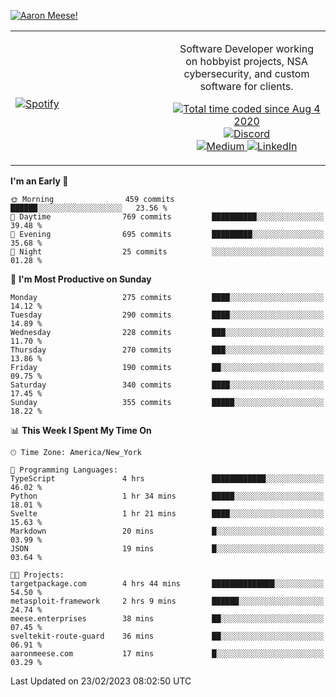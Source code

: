 [![Aaron Meese!](https://user-images.githubusercontent.com/17814535/88975338-a2aabf00-d27f-11ea-963f-8a19608716b4.png)](https://github.com/ajmeese7/readme-ascii "README ASCII")

<!-- Modified from project here: https://github.com/novatorem/novatorem -->
<table width="100%">
  <tr>
  <td width="50%">

&nbsp; <br> [![Spotify](https://ajmeese7.vercel.app/api/spotify)](https://open.spotify.com/user/ajmeese)

  </td>
  <td width="50%">
    <p align="center">
    Software Developer working on hobbyist projects, NSA cybersecurity, and custom software for clients.
    </p>
    <p align="center">
      <a href="https://wakatime.com/@f726891d-3b02-46cd-9b60-e8c59f9e2b14">
        <img src="https://wakatime.com/badge/user/f726891d-3b02-46cd-9b60-e8c59f9e2b14.svg" alt="Total time coded since Aug 4 2020" title="WakaTime" />
      </a>
      <a href="http://link.aaronmeese.com/discord">
        <img src="https://img.shields.io/badge/discord-ajmeese7%234835-369?style=flat-square&logo=discord&logoColor=white&color=purple" alt="Discord" title="Discord">
      </a>
      <br />
      <a href="https://link.aaronmeese.com/medium">
        <img src="https://img.shields.io/badge/medium-ajmeese7-1DB954?style=flat-square&logo=medium&logoColor=white" alt="Medium" title="Medium">
      </a>
      <a href="https://link.aaronmeese.com/linkedin">
        <img src="https://img.shields.io/badge/linkedIn-aaronmeese-1DB954?style=flat-square&logo=linkedin&logoColor=white&color=blue" alt="LinkedIn" title="LinkedIn">
      </a>
    </p>
  </td>

</table>

[//]: <> (The `&nbsp;` is to have Aphelion take up more space)

<!--START_SECTION:waka-->
**I'm an Early 🐤** 

```text
🌞 Morning                459 commits         ██████░░░░░░░░░░░░░░░░░░░   23.56 % 
🌆 Daytime                769 commits         ██████████░░░░░░░░░░░░░░░   39.48 % 
🌃 Evening                695 commits         █████████░░░░░░░░░░░░░░░░   35.68 % 
🌙 Night                  25 commits          ░░░░░░░░░░░░░░░░░░░░░░░░░   01.28 % 
```
📅 **I'm Most Productive on Sunday** 

```text
Monday                   275 commits         ████░░░░░░░░░░░░░░░░░░░░░   14.12 % 
Tuesday                  290 commits         ████░░░░░░░░░░░░░░░░░░░░░   14.89 % 
Wednesday                228 commits         ███░░░░░░░░░░░░░░░░░░░░░░   11.70 % 
Thursday                 270 commits         ███░░░░░░░░░░░░░░░░░░░░░░   13.86 % 
Friday                   190 commits         ██░░░░░░░░░░░░░░░░░░░░░░░   09.75 % 
Saturday                 340 commits         ████░░░░░░░░░░░░░░░░░░░░░   17.45 % 
Sunday                   355 commits         █████░░░░░░░░░░░░░░░░░░░░   18.22 % 
```


📊 **This Week I Spent My Time On** 

```text
🕑︎ Time Zone: America/New_York

💬 Programming Languages: 
TypeScript               4 hrs               ████████████░░░░░░░░░░░░░   46.02 % 
Python                   1 hr 34 mins        █████░░░░░░░░░░░░░░░░░░░░   18.01 % 
Svelte                   1 hr 21 mins        ████░░░░░░░░░░░░░░░░░░░░░   15.63 % 
Markdown                 20 mins             █░░░░░░░░░░░░░░░░░░░░░░░░   03.99 % 
JSON                     19 mins             █░░░░░░░░░░░░░░░░░░░░░░░░   03.64 % 

🐱‍💻 Projects: 
targetpackage.com        4 hrs 44 mins       ██████████████░░░░░░░░░░░   54.50 % 
metasploit-framework     2 hrs 9 mins        ██████░░░░░░░░░░░░░░░░░░░   24.74 % 
meese.enterprises        38 mins             ██░░░░░░░░░░░░░░░░░░░░░░░   07.45 % 
sveltekit-route-guard    36 mins             ██░░░░░░░░░░░░░░░░░░░░░░░   06.91 % 
aaronmeese.com           17 mins             █░░░░░░░░░░░░░░░░░░░░░░░░   03.29 % 
```


 Last Updated on 23/02/2023 08:02:50 UTC
<!--END_SECTION:waka-->
